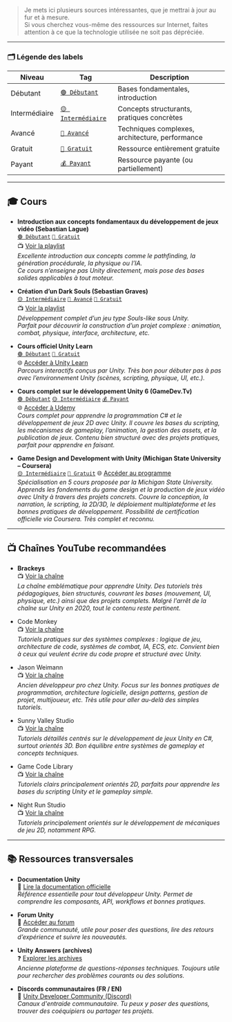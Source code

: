 > Je mets ici plusieurs sources intéressantes, que je mettrai à jour au fur et à mesure.  
> Si vous cherchez vous-même des ressources sur Internet, faites attention à ce que la technologie utilisée ne soit pas dépréciée.

---

### 🗂️ Légende des labels

| Niveau         | Tag                       | Description                                   |
|----------------|---------------------------|-----------------------------------------------|
| Débutant       | [`🟢 Débutant`](#)         | Bases fondamentales, introduction             |
| Intermédiaire  | [`🟡 Intermédiaire`](#)     | Concepts structurants, pratiques concrètes    |
| Avancé         | [`🔴 Avancé`](#)           | Techniques complexes, architecture, performance |
| Gratuit        | [`💸 Gratuit`](#)          | Ressource entièrement gratuite                |
| Payant         | [`💰 Payant`](#)           | Ressource payante (ou partiellement)          |

---

## 🎓 Cours

- **Introduction aux concepts fondamentaux du développement de jeux vidéo (Sebastian Lague)**  
  [`🟢 Débutant`](#) [`💸 Gratuit`](#)  
  📺 [Voir la playlist](https://www.youtube.com/playlist?list=PLFt_AvWsXl0fnA91TcmkRyhhixX9CO3Lw)  
  *Excellente introduction aux concepts comme le pathfinding, la génération procédurale, la physique ou l’IA.  
  Ce cours n’enseigne pas Unity directement, mais pose des bases solides applicables à tout moteur.*

- **Création d’un Dark Souls (Sebastian Graves)**  
  [`🟡 Intermédiaire`](#) [`🔴 Avancé`](#) [`💸 Gratuit`](#)  
  📺 [Voir la playlist](https://www.youtube.com/playlist?list=PLD_vBJjpCwJtrHIW1SS5_BNRk6KZJZ7_d)  
  *Développement complet d’un jeu type Souls-like sous Unity.  
  Parfait pour découvrir la construction d’un projet complexe : animation, combat, physique, interface, architecture, etc.*

- **Cours officiel Unity Learn**  
  [`🟢 Débutant`](#) [`💸 Gratuit`](#)  
  🌐 [Accéder à Unity Learn](https://learn.unity.com/)  
  *Parcours interactifs conçus par Unity. Très bon pour débuter pas à pas avec l’environnement Unity (scènes, scripting, physique, UI, etc.).*

- **Cours complet sur le développement Unity 6 (GameDev.Tv)**  
  [`🟢 Débutant`](#) [`🟡 Intermédiaire`](#) [`💰 Payant`](#)  
 🌐 [Accéder à Udemy](https://www.udemy.com/course/unitycourse2/?couponCode=KEEPLEARNING)  
*Cours complet pour apprendre la programmation C# et le développement de jeux 2D avec Unity.
Il couvre les bases du scripting, les mécanismes de gameplay, l’animation, la gestion des assets, et la publication de jeux.
Contenu bien structuré avec des projets pratiques, parfait pour apprendre en faisant.*

- **Game Design and Development with Unity (Michigan State University – Coursera)**  
[`🟡 Intermédiaire`](#) [`💸 Gratuit`](#) 
🌐 [Accéder au programme](https://gamedev.msu.edu/coursera/)  
*Spécialisation en 5 cours proposée par la Michigan State University. Apprends les fondements du game design et la production de jeux vidéo avec Unity à travers des projets concrets.
Couvre la conception, la narration, le scripting, la 2D/3D, le déploiement multiplateforme et les bonnes pratiques de développement. Possibilité de certification officielle via Coursera. Très complet et reconnu.*

---

## 📺 Chaînes YouTube recommandées

- **Brackeys**  
  📺 [Voir la chaîne](https://www.youtube.com/@Brackeys)  
  *La chaîne emblématique pour apprendre Unity. Des tutoriels très pédagogiques, bien structurés, couvrant les bases (mouvement, UI, physique, etc.) ainsi que des projets complets. Malgré l'arrêt de la chaîne sur Unity en 2020, tout le contenu reste pertinent.*

- Code Monkey  
  📺 [Voir la chaîne](https://www.youtube.com/@CodeMonkeyUnity)  
  *Tutoriels pratiques sur des systèmes complexes : logique de jeu, architecture de code, systèmes de combat, IA, ECS, etc. Convient bien à ceux qui veulent écrire du code propre et structuré avec Unity.*

- Jason Weimann  
  📺 [Voir la chaîne](https://www.youtube.com/c/Unity3dCollege/videos)  
  *Ancien développeur pro chez Unity. Focus sur les bonnes pratiques de programmation, architecture logicielle, design patterns, gestion de projet, multijoueur, etc. Très utile pour aller au-delà des simples tutoriels.*

- Sunny Valley Studio  
  📺 [Voir la chaîne](https://www.youtube.com/@SunnyValleyStudio)  
  *Tutoriels détaillés centrés sur le développement de jeux Unity en C#, surtout orientés 3D. Bon équilibre entre systèmes de gameplay et concepts techniques.*

- Game Code Library  
  📺 [Voir la chaîne](https://www.youtube.com/@GameCodeLibrary)  
  *Tutoriels clairs principalement orientés 2D, parfaits pour apprendre les bases du scripting Unity et le gameplay simple.*

- Night Run Studio  
  📺 [Voir la chaîne](https://www.youtube.com/@NightRunStudio/videos)  
  *Tutoriels principalement orientés sur le développement de mécaniques de jeu 2D, notamment RPG.*

---

## 📚 Ressources transversales

- **Documentation Unity**  
  📘 [Lire la documentation officielle](https://docs.unity3d.com/Manual/index.html)  
  *Référence essentielle pour tout développeur Unity. Permet de comprendre les composants, API, workflows et bonnes pratiques.*

- **Forum Unity**  
  💬 [Accéder au forum](https://forum.unity.com/)  
  *Grande communauté, utile pour poser des questions, lire des retours d’expérience et suivre les nouveautés.*

- **Unity Answers (archives)**  
  ❓ [Explorer les archives](https://answers.unity.com/)  
  *Ancienne plateforme de questions-réponses techniques. Toujours utile pour rechercher des problèmes courants ou des solutions.*

- **Discords communautaires (FR / EN)**  
  🔗 [Unity Developer Community (Discord)](https://discord.gg/unity)  
  *Canaux d'entraide communautaire. Tu peux y poser des questions, trouver des coéquipiers ou partager tes projets.*
